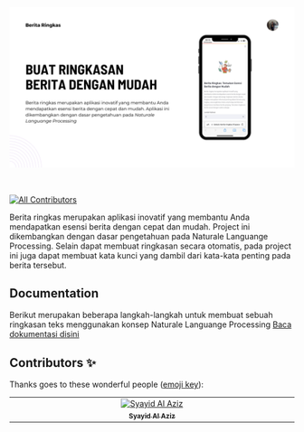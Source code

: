 ![alt text](https://github.com/syayidalaziz10/berita-ringkas/blob/main/assets/image-readme.png?raw=true)

&nbsp;

[![All Contributors](https://img.shields.io/badge/all_contributors-1-orange.svg?style=flat-square)](#contributors-)

Berita ringkas merupakan aplikasi inovatif yang membantu Anda mendapatkan esensi berita dengan cepat dan mudah. Project ini dikembangkan dengan dasar pengetahuan pada Naturale Languange Processing.
Selain dapat membuat ringkasan secara otomatis, pada project ini juga dapat membuat kata kunci yang dambil dari kata-kata penting pada berita tersebut.

## Documentation

Berikut merupakan beberapa langkah-langkah untuk membuat sebuah ringkasan teks menggunakan konsep Naturale Languange Processing
[Baca dokumentasi disini](https://syayidalaziz10.github.io/news_summarization/)

## Contributors ✨

Thanks goes to these wonderful people
([emoji key](https://github.com/all-contributors/all-contributors#emoji-key)):

<!-- ALL-CONTRIBUTORS-LIST:START - Do not remove or modify this section -->
<!-- prettier-ignore-start -->
<!-- markdownlint-disable -->
<table>
  <tbody>
    <tr>
      <td align="center" valign="top" width="14.28%"><a href="http://ivesvh.com"><img src="https://avatars.githubusercontent.com/u/103559331?v=4" width="100px;" alt="Syayid Al Aziz"/><br /><sub><b>Syayid Al Aziz</b></sub></a></td>
  </tbody>
</table>

<!-- markdownlint-restore -->
<!-- prettier-ignore-end -->

<!-- ALL-CONTRIBUTORS-LIST:END -->

